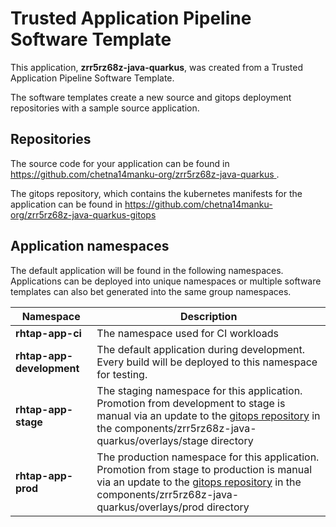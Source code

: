 # Trusted Application Pipeline Software Template

This application, **zrr5rz68z-java-quarkus**, was created from a Trusted Application Pipeline Software Template.

The software templates create a new source and gitops deployment repositories with a sample source application. 

## Repositories

The source code for your application can be found in [https://github.com/chetna14manku-org/zrr5rz68z-java-quarkus ](https://github.com/chetna14manku-org/zrr5rz68z-java-quarkus ).
 
The gitops repository, which contains the kubernetes manifests for the application can be found in 
[https://github.com/chetna14manku-org/zrr5rz68z-java-quarkus-gitops ](https://github.com/chetna14manku-org/zrr5rz68z-java-quarkus-gitops ) 

## Application namespaces 

The default application will be found in the following namespaces. Applications can be deployed into unique namespaces or multiple software templates can also bet generated into the same group namespaces.  

|  Namespace   |  Description   |  
| -------- | -------- |
| **rhtap-app-ci** | The namespace used for CI workloads |
| **rhtap-app-development** | The default application during development. Every build will be deployed to this namespace for testing. |
| **rhtap-app-stage** | The staging namespace for this application. Promotion from development to stage is manual via an update to the [gitops repository](https://github.com/chetna14manku-org/zrr5rz68z-java-quarkus-gitops ) in the components/zrr5rz68z-java-quarkus/overlays/stage directory |
| **rhtap-app-prod** | The production namespace for this application. Promotion from stage to production is manual via an update to the [gitops repository](https://github.com/chetna14manku-org/zrr5rz68z-java-quarkus-gitops ) in the components/zrr5rz68z-java-quarkus/overlays/prod directory |